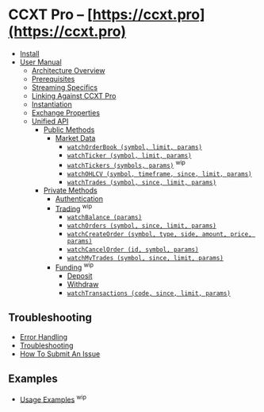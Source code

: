 # CCXT Pro – [https://ccxt.pro](https://ccxt.pro)

- [Install](ccxt.pro-install)
- [User Manual](ccxt.pro-manual)
  - [Architecture Overview](ccxt.pro-manual#overview)
  - [Prerequisites](ccxt.pro-manual#prerequisites)
  - [Streaming Specifics](ccxt.pro-manual#streaming-specifics)
  - [Linking Against CCXT Pro](ccxt.pro-manual#linking-against-ccxt-pro)
  - [Instantiation](ccxt.pro-manual#instantiation)
  - [Exchange Properties](ccxt.pro-manual#exchange-properties)
  - [Unified API](ccxt.pro-manual#unified-api)
    - [Public Methods](ccxt.pro-manual#public-methods)
      - [Market Data](ccxt.pro-manual#market-data)
        - [`watchOrderBook (symbol, limit, params)`](ccxt.pro-manual#watchOrderBook)
        - [`watchTicker (symbol, limit, params)`](ccxt.pro-manual#watchTicker)
        - [`watchTickers (symbols, params)`](ccxt.pro-manual#watchTickers) <sup>wip</sup>
        - [`watchOHLCV (symbol, timeframe, since, limit, params)`](ccxt.pro-manual#watchOHLCV)
        - [`watchTrades (symbol, since, limit, params)`](ccxt.pro-manual#watchTrades)
    - [Private Methods](ccxt.pro-manual#private-methods)
      - [Authentication](ccxt.pro-manual#authentication)
      - [Trading](ccxt.pro-manual#trading) <sup>wip</sup>
        - [`watchBalance (params)`](ccxt.pro-manual#watchBalance)
        - [`watchOrders (symbol, since, limit, params)`](ccxt.pro-manual#watchOrders)
        - [`watchCreateOrder (symbol, type, side, amount, price, params)`](ccxt.pro-manual#watchCreateOrder)
        - [`watchCancelOrder (id, symbol, params)`](ccxt.pro-manual#watchCancelOrder)
        - [`watchMyTrades (symbol, since, limit, params)`](https://github.com/ccxt-dev/ccxt/wiki/ccxt.pro/Manual#watchMyTrades)
      - [Funding](ccxt.pro-manual#funding) <sup>wip</sup>
        - [Deposit](https://github.com/ccxt/ccxt/wiki/Manual#deposit)
        - [Withdraw](https://github.com/ccxt/ccxt/wiki/Manual#withdraw)
        - [`watchTransactions (code, since, limit, params)`](https://github.com/ccxt/ccxt/wiki/Manual#watchTransactions)

## Troubleshooting

- [Error Handling](ccxt.pro-manual#error-handling)
- [Troubleshooting](https://github.com/ccxt/ccxt/wiki/Manual#troubleshooting)
- [How To Submit An Issue](https://github.com/ccxt/ccxt/blob/master/CONTRIBUTING.md#how-to-submit-an-issue)

## Examples

- [Usage Examples](https://github.com/kroitor/ccxt.pro/tree/master/examples) <sup>wip</sup>
